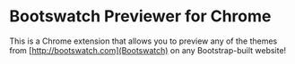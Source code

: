 # Bootswatch Previewer for Chrome
This is a Chrome extension that allows you to preview any of the themes from [http://bootswatch.com](Bootswatch) on any Bootstrap-built website!